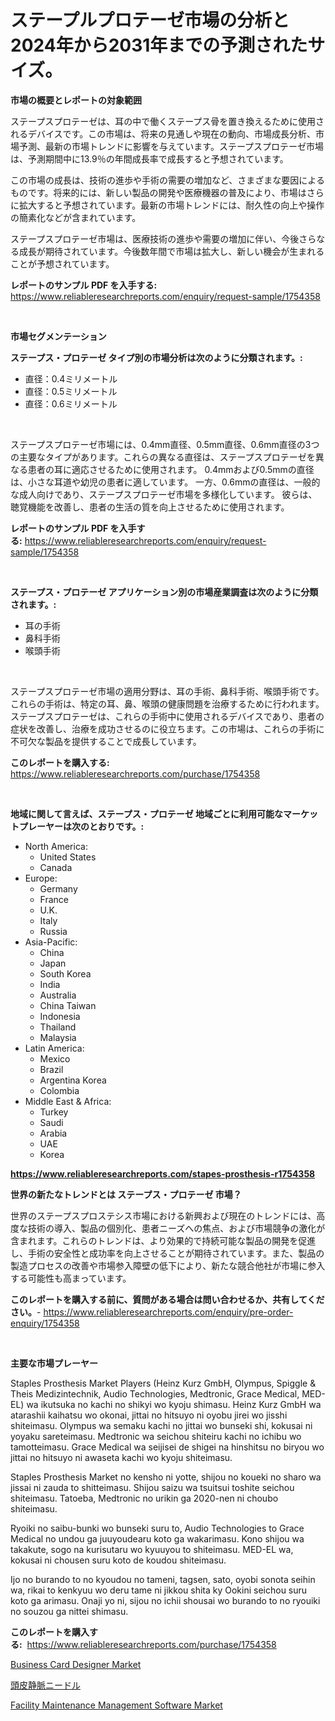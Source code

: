 <p><h1>ステープルプロテーゼ市場の分析と2024年から2031年までの予測されたサイズ。</h1></p><p><strong>市場の概要とレポートの対象範囲</strong></p>
<p><p>ステープスプロテーゼは、耳の中で働くステープス骨を置き換えるために使用されるデバイスです。この市場は、将来の見通しや現在の動向、市場成長分析、市場予測、最新の市場トレンドに影響を与えています。ステープスプロテーゼ市場は、予測期間中に13.9％の年間成長率で成長すると予想されています。</p><p>この市場の成長は、技術の進歩や手術の需要の増加など、さまざまな要因によるものです。将来的には、新しい製品の開発や医療機器の普及により、市場はさらに拡大すると予想されています。最新の市場トレンドには、耐久性の向上や操作の簡素化などが含まれています。</p><p>ステープスプロテーゼ市場は、医療技術の進歩や需要の増加に伴い、今後さらなる成長が期待されています。今後数年間で市場は拡大し、新しい機会が生まれることが予想されています。</p></p>
<p><strong>レポートのサンプル PDF を入手する:</strong> <a href="https://www.reliableresearchreports.com/enquiry/request-sample/1754358">https://www.reliableresearchreports.com/enquiry/request-sample/1754358</a></p>
<p>&nbsp;</p>
<p><strong>市場セグメンテーション</strong></p>
<p><strong>ステープス・プロテーゼ タイプ別の市場分析は次のように分類されます。:</strong></p>
<p><ul><li>直径：0.4ミリメートル</li><li>直径：0.5ミリメートル</li><li>直径：0.6ミリメートル</li></ul></p>
<p>&nbsp;</p>
<p><p>ステープスプロテーゼ市場には、0.4mm直径、0.5mm直径、0.6mm直径の3つの主要なタイプがあります。これらの異なる直径は、ステープスプロテーゼを異なる患者の耳に適応させるために使用されます。 0.4mmおよび0.5mmの直径は、小さな耳道や幼児の患者に適しています。 一方、0.6mmの直径は、一般的な成人向けであり、ステープスプロテーゼ市場を多様化しています。 彼らは、聴覚機能を改善し、患者の生活の質を向上させるために使用されます。</p></p>
<p><strong>レポートのサンプル PDF を入手する:</strong>&nbsp;<a href="https://www.reliableresearchreports.com/enquiry/request-sample/1754358">https://www.reliableresearchreports.com/enquiry/request-sample/1754358</a></p>
<p>&nbsp;</p>
<p><strong> ステープス・プロテーゼ アプリケーション別の市場産業調査は次のように分類されます。:</strong></p>
<p><ul><li>耳の手術</li><li>鼻科手術</li><li>喉頭手術</li></ul></p>
<p>&nbsp;</p>
<p><p>ステープスプロテーゼ市場の適用分野は、耳の手術、鼻科手術、喉頭手術です。これらの手術は、特定の耳、鼻、喉頭の健康問題を治療するために行われます。ステープスプロテーゼは、これらの手術中に使用されるデバイスであり、患者の症状を改善し、治療を成功させるのに役立ちます。この市場は、これらの手術に不可欠な製品を提供することで成長しています。</p></p>
<p><strong>このレポートを購入する:</strong>&nbsp; <a href="https://www.reliableresearchreports.com/purchase/1754358">https://www.reliableresearchreports.com/purchase/1754358</a></p>
<p>&nbsp;</p>
<p><strong>地域に関して言えば、ステープス・プロテーゼ 地域ごとに利用可能なマーケットプレーヤーは次のとおりです。:</strong></p>
<p><ul>
    <li>
        North America:
        <ul>
            <li>United States</li>
            <li>Canada</li>
        </ul>
    </li>
    <li>
        Europe:
        <ul>
            <li>Germany</li>
            <li>France</li>
            <li>U.K.</li>
            <li>Italy</li>
            <li>Russia</li>
        </ul>
    </li>
    <li>
        Asia-Pacific:
        <ul>
            <li>China</li>
            <li>Japan</li>
            <li>South Korea</li>
            <li>India</li>
            <li>Australia</li>
            <li>China Taiwan</li>
            <li>Indonesia</li>
            <li>Thailand</li>
            <li>Malaysia</li>
        </ul>
    </li>
    <li>
        Latin America:
        <ul>
            <li>Mexico</li>
            <li>Brazil</li>
            <li>Argentina Korea</li>
            <li>Colombia</li>
        </ul>
    </li>
    <li>
        Middle East & Africa:
        <ul>
            <li>Turkey</li>
            <li>Saudi</li>
            <li>Arabia</li>
            <li>UAE</li>
            <li>Korea</li>
        </ul>
    </li>
    </ul></p>
<p><strong><a href="https://www.reliableresearchreports.com/stapes-prosthesis-r1754358">https://www.reliableresearchreports.com/stapes-prosthesis-r1754358</a></strong>&nbsp;</p>
<p><strong>世界の新たなトレンドとは ステープス・プロテーゼ 市場？</strong></p>
<p><p>世界のステープスプロステシス市場における新興および現在のトレンドには、高度な技術の導入、製品の個別化、患者ニーズへの焦点、および市場競争の激化が含まれます。これらのトレンドは、より効果的で持続可能な製品の開発を促進し、手術の安全性と成功率を向上させることが期待されています。また、製品の製造プロセスの改善や市場参入障壁の低下により、新たな競合他社が市場に参入する可能性も高まっています。</p></p>
<p><strong>このレポートを購入する前に、質問がある場合は問い合わせるか、共有してください。</strong>- <a href="https://www.reliableresearchreports.com/enquiry/pre-order-enquiry/1754358">https://www.reliableresearchreports.com/enquiry/pre-order-enquiry/1754358</a></p>
<p>&nbsp;</p>
<p><strong>主要な市場プレーヤー</strong></p>
<p><p>Staples Prosthesis Market Players (Heinz Kurz GmbH, Olympus, Spiggle & Theis Medizintechnik, Audio Technologies, Medtronic, Grace Medical, MED-EL) wa ikutsuka no kachi no shikyi wo kyoju shimasu. Heinz Kurz GmbH wa atarashii kaihatsu wo okonai, jittai no hitsuyo ni oyobu jirei wo jisshi shiteimasu. Olympus wa semaku kachi no jittai wo bunseki shi, kokusai ni yoyaku sareteimasu. Medtronic wa seichou shiteiru kachi no ichibu wo tamotteimasu. Grace Medical wa seijisei de shigei na hinshitsu no biryou wo jittai no hitsuyo ni awaseta kachi wo kyoju shiteimasu.</p><p>Staples Prosthesis Market no kensho ni yotte, shijou no koueki no sharo wa jissai ni zauda to shitteimasu. Shijou saizu wa tsuitsui toshite seichou shiteimasu. Tatoeba, Medtronic no urikin ga 2020-nen ni choubo shiteimasu.</p><p>Ryoiki no saibu-bunki wo bunseki suru to, Audio Technologies to Grace Medical no undou ga juuyoudearu koto ga wakarimasu. Kono shijou wa takakute, sogo na kurisutaru wo kyuuyou to shiteimasu. MED-EL wa, kokusai ni chousen suru koto de koudou shiteimasu.</p><p>Ijo no burando to no kyoudou no tameni, tagsen, sato, oyobi sonota seihin wa, rikai to kenkyuu wo deru tame ni jikkou shita ky Ookini seichou suru koto ga arimasu. Onaji yo ni, sijou no ichii shousai wo burando to no ryouiki no souzou ga nittei shimasu.</p></p>
<p><strong>このレポートを購入する:</strong>&nbsp;&nbsp;<a href="https://www.reliableresearchreports.com/purchase/1754358">https://www.reliableresearchreports.com/purchase/1754358</a></p>
<p><p><a href="https://github.com/ruddyyedelwadw/Market-Research-Report-List-2/blob/main/business-card-designer-market.md">Business Card Designer Market</a></p><p><a href="https://github.com/SantosDicki04/Market-Research-Report-List-1/blob/main/689185325347.md">頭皮静脈ニードル</a></p><p><a href="https://github.com/jaidynmorantestelletmjzya/Market-Research-Report-List-2/blob/main/facility-maintenance-management-software-market.md">Facility Maintenance Management Software Market</a></p></p>